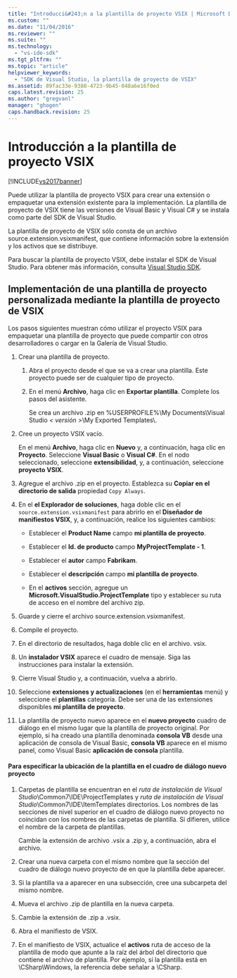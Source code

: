 ```yaml
---
title: "Introducci&#243;n a la plantilla de proyecto VSIX | Microsoft Docs"
ms.custom: ""
ms.date: "11/04/2016"
ms.reviewer: ""
ms.suite: ""
ms.technology: 
  - "vs-ide-sdk"
ms.tgt_pltfrm: ""
ms.topic: "article"
helpviewer_keywords: 
  - "SDK de Visual Studio, la plantilla de proyecto de VSIX"
ms.assetid: 89fac33e-9380-4723-9b45-048a6e16f0ed
caps.latest.revision: 25
ms.author: "gregvanl"
manager: "ghogen"
caps.handback.revision: 25
---
```

# Introducci&#243;n a la plantilla de proyecto VSIX
[!INCLUDE[vs2017banner](../code-quality/includes/vs2017banner.md)]

Puede utilizar la plantilla de proyecto VSIX para crear una extensión o empaquetar una extensión existente para la implementación. La plantilla de proyecto de VSIX tiene las versiones de Visual Basic y Visual C\# y se instala como parte del SDK de Visual Studio.  
  
 La plantilla de proyecto de VSIX sólo consta de un archivo source.extension.vsixmanifest, que contiene información sobre la extensión y los activos que se distribuye.  
  
 Para buscar la plantilla de proyecto VSIX, debe instalar el SDK de Visual Studio. Para obtener más información, consulta [Visual Studio SDK](../extensibility/visual-studio-sdk.md).  
  
## Implementación de una plantilla de proyecto personalizada mediante la plantilla de proyecto de VSIX  
 Los pasos siguientes muestran cómo utilizar el proyecto VSIX para empaquetar una plantilla de proyecto que puede compartir con otros desarrolladores o cargar en la Galería de Visual Studio.  
  
1.  Crear una plantilla de proyecto.  
  
    1.  Abra el proyecto desde el que se va a crear una plantilla. Este proyecto puede ser de cualquier tipo de proyecto.  
  
    2.  En el menú **Archivo**, haga clic en **Exportar plantilla**. Complete los pasos del asistente.  
  
         Se crea un archivo .zip en %USERPROFILE%\\My Documents\\Visual Studio *\< versión \>*\\My Exported Templates\\.  
  
2.  Cree un proyecto VSIX vacío.  
  
     En el menú **Archivo**, haga clic en **Nuevo** y, a continuación, haga clic en **Proyecto**. Seleccione **Visual Basic** o **Visual C\#**. En el nodo seleccionado, seleccione **extensibilidad**, y, a continuación, seleccione **proyecto VSIX**.  
  
3.  Agregue el archivo .zip en el proyecto. Establezca su **Copiar en el directorio de salida** propiedad `Copy Always`.  
  
4.  En el **el Explorador de soluciones**, haga doble clic en el `source.extension.vsixmanifest` para abrirlo en el **Diseñador de manifiestos VSIX**, y, a continuación, realice los siguientes cambios:  
  
    -   Establecer el **Product Name** campo **mi plantilla de proyecto**.  
  
    -   Establecer el **Id. de producto** campo **MyProjectTemplate \- 1**.  
  
    -   Establecer el **autor** campo **Fabrikam**.  
  
    -   Establecer el **descripción** campo **mi plantilla de proyecto**.  
  
    -   En el **activos** sección, agregue un **Microsoft.VisualStudio.ProjectTemplate** tipo y establecer su ruta de acceso en el nombre del archivo zip.  
  
5.  Guarde y cierre el archivo source.extension.vsixmanifest.  
  
6.  Compile el proyecto.  
  
7.  En el directorio de resultados, haga doble clic en el archivo. vsix.  
  
8.  Un **instalador VSIX** aparece el cuadro de mensaje. Siga las instrucciones para instalar la extensión.  
  
9. Cierre Visual Studio y, a continuación, vuelva a abrirlo.  
  
10. Seleccione **extensiones y actualizaciones** \(en el **herramientas** menú\) y seleccione el **plantillas** categoría. Debe ser una de las extensiones disponibles **mi plantilla de proyecto**.  
  
11. La plantilla de proyecto nuevo aparece en el **nuevo proyecto** cuadro de diálogo en el mismo lugar que la plantilla de proyecto original. Por ejemplo, si ha creado una plantilla denominada **consola VB** desde una aplicación de consola de Visual Basic, **consola VB** aparece en el mismo panel, como Visual Basic **aplicación de consola** plantilla.  
  
#### Para especificar la ubicación de la plantilla en el cuadro de diálogo nuevo proyecto  
  
1.  Carpetas de plantilla se encuentran en el *ruta de instalación de Visual Studio*\\Common7\\IDE\\ProjectTemplates y *ruta de instalación de Visual Studio*\\Common7\\IDE\\ItemTemplates directorios. Los nombres de las secciones de nivel superior en el cuadro de diálogo nuevo proyecto no coincidan con los nombres de las carpetas de plantilla. Si difieren, utilice el nombre de la carpeta de plantillas.  
  
     Cambie la extensión de archivo .vsix a .zip y, a continuación, abra el archivo.  
  
2.  Crear una nueva carpeta con el mismo nombre que la sección del cuadro de diálogo nuevo proyecto de en que la plantilla debe aparecer.  
  
3.  Si la plantilla va a aparecer en una subsección, cree una subcarpeta del mismo nombre.  
  
4.  Mueva el archivo .zip de plantilla en la nueva carpeta.  
  
5.  Cambie la extensión de .zip a .vsix.  
  
6.  Abra el manifiesto de VSIX.  
  
7.  En el manifiesto de VSIX, actualice el **activos** ruta de acceso de la plantilla de modo que apunte a la raíz del árbol del directorio que contiene el archivo de plantilla. Por ejemplo, si la plantilla está en \\CSharp\\Windows, la referencia debe señalar a \\CSharp.